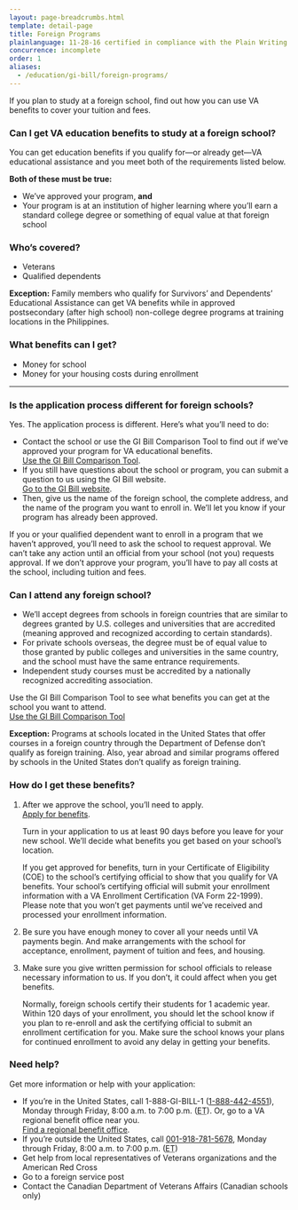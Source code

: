 ```yaml
---
layout: page-breadcrumbs.html
template: detail-page
title: Foreign Programs
plainlanguage: 11-28-16 certified in compliance with the Plain Writing Act
concurrence: incomplete
order: 1
aliases:
  - /education/gi-bill/foreign-programs/
---
```


<div class="va-introtext">

If you plan to study at a foreign school, find out how you can use VA benefits to cover your tuition and fees.

</div>

<div class="feature" markdown=“1”>

### Can I get VA education benefits to study at a foreign school?
You can get education benefits if you qualify for—or already get—VA educational assistance and you meet both of the requirements listed below.

**Both of these must be true:**
  - We’ve approved your program, **and**
  - Your program is at an institution of higher learning where you’ll earn a standard college degree or something of equal value at that foreign school

### Who’s covered?

- Veterans
- Qualified dependents

**Exception:** Family members who qualify for Survivors’ and Dependents’ Educational Assistance can get VA benefits while in approved postsecondary (after high school) non-college degree programs at training locations in the Philippines.

</div>

### What benefits can I get?

- Money for school
- Money for your housing costs during enrollment

-----

### Is the application process different for foreign schools?

Yes. The application process is different. Here’s what you’ll need to do:

- Contact the school or use the GI Bill Comparison Tool to find out if we’ve approved your program for VA educational benefits. <br>
[Use the GI Bill Comparison Tool](/education/gi-bill-school-comparison-tool).
- If you still have questions about the school or program, you can submit a question to us using the GI Bill website. <br>
[Go to the GI Bill website](https://gibill.custhelp.com/app/utils/login_form/redirect/ask).
- Then, give us the name of the foreign school, the complete address, and the name of the program you want to enroll in. We’ll let you know if your program has already been approved.

If you or your qualified dependent want to enroll in a program that we haven’t approved, you’ll need to ask the school to request approval. We can’t take any action until an official from your school (not you) requests approval. If we don’t approve your program, you’ll have to pay all costs at the school, including tuition and fees.

### Can I attend any foreign school?

- We’ll accept degrees from schools in foreign countries that are similar to degrees granted by U.S. colleges and universities that are accredited (meaning approved and recognized according to certain standards).
- For private schools overseas, the degree must be of equal value to those granted by public colleges and universities in the same country, and the school must have the same entrance requirements.
- Independent study courses must be accredited by a nationally recognized accrediting association.

Use the GI Bill Comparison Tool to see what benefits you can get at the school you want to attend.
<br>
<a class="usa-button-primary va-button-secondary" href="/education/gi-bill-school-comparison-tool">Use the GI Bill Comparison Tool</a>

**Exception:** Programs at schools located in the United States that offer courses in a foreign country through the Department of Defense don’t qualify as foreign training. Also, year abroad and similar programs offered by schools in the United States don’t qualify as foreign training.


### How do I get these benefits?


<ol class="process">
<li class="process-step list-one">

After we approve the school, you’ll need to apply. <br>
[Apply for benefits](/education/how-to-apply/).

Turn in your application to us at least 90 days before you leave for your new school. We’ll decide what benefits you get based on your school’s location.

If you get approved for benefits, turn in your Certificate of Eligibility (COE) to the school’s certifying official to show that you qualify for VA benefits. Your school’s certifying official will submit your enrollment information with a VA Enrollment Certification (VA Form 22-1999). Please note that you won’t get payments until we’ve received and processed your enrollment information.

</li>

<li class="process-step list-two">

Be sure you have enough money to cover all your needs until VA payments begin. And make arrangements with the school for acceptance, enrollment, payment of tuition and fees, and housing.

</li>

<li class="process-step list-three">

Make sure you give written permission for school officials to release necessary information to us. If you don’t, it could affect when you get benefits.

Normally, foreign schools certify their students for 1 academic year. Within 120 days of your enrollment, you should let the school know if you plan to re-enroll and ask the certifying official to submit an enrollment certification for you. Make sure the school knows your plans for continued enrollment to avoid any delay in getting your benefits.
</li>

</li>
</ol>

### Need help?
Get more information or help with your application:
- If you’re in the United States, call 1-888-GI-BILL-1 (<a href="tel:+18884424551">1-888-442-4551</a>), Monday through Friday, 8:00 a.m. to 7:00 p.m. (<abbr title="eastern time">ET</abbr>). Or, go to a VA regional benefit office near you. <br>
[Find a regional benefit office](/facilities).
- If you’re outside the United States, call <a href="tel:+0019187815678">001-918-781-5678</a>, Monday through Friday, 8:00 a.m. to 7:00 p.m. (<abbr title="eastern time">ET</abbr>)
- Get help from local representatives of Veterans organizations and the American Red Cross
- Go to a foreign service post
- Contact the Canadian Department of Veterans Affairs (Canadian schools only)

